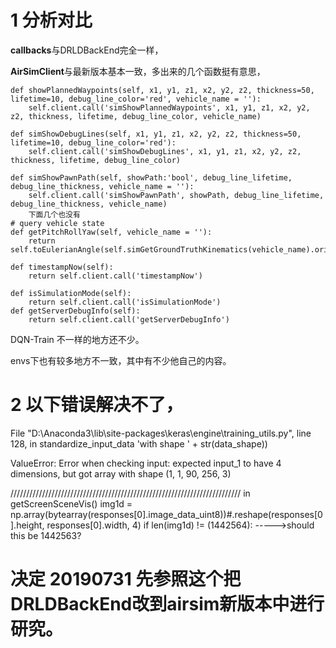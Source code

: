 # 1 分析对比
**callbacks**与DRLDBackEnd完全一样，

**AirSimClient**与最新版本基本一致，多出来的几个函数挺有意思，

    def showPlannedWaypoints(self, x1, y1, z1, x2, y2, z2, thickness=50, lifetime=10, debug_line_color='red', vehicle_name = ''):
        self.client.call('simShowPlannedWaypoints', x1, y1, z1, x2, y2, z2, thickness, lifetime, debug_line_color, vehicle_name)
        
    def simShowDebugLines(self, x1, y1, z1, x2, y2, z2, thickness=50, lifetime=10, debug_line_color='red'):
        self.client.call('simShowDebugLines', x1, y1, z1, x2, y2, z2, thickness, lifetime, debug_line_color)
        
    def simShowPawnPath(self, showPath:'bool', debug_line_lifetime, debug_line_thickness, vehicle_name = ''):
        self.client.call('simShowPawnPath', showPath, debug_line_lifetime, debug_line_thickness, vehicle_name)
        下面几个也没有
    # query vehicle state
    def getPitchRollYaw(self, vehicle_name = ''):
        return self.toEulerianAngle(self.simGetGroundTruthKinematics(vehicle_name).orientation)

    def timestampNow(self):
        return self.client.call('timestampNow')
 
    def isSimulationMode(self):
        return self.client.call('isSimulationMode')
    def getServerDebugInfo(self):
        return self.client.call('getServerDebugInfo')
        
DQN-Train   不一样的地方还不少。

envs下也有较多地方不一致，其中有不少他自己的内容。

# 2 以下错误解决不了，
File "D:\Anaconda3\lib\site-packages\keras\engine\training_utils.py", line 128, in standardize_input_data
'with shape ' + str(data_shape))

ValueError: Error when checking input: expected input_1 to have 4 dimensions, but got array with shape (1, 1, 90, 256, 3)

/////////////////////////////////////////////////////////////////////////
in getScreenSceneVis()
img1d = np.array(bytearray(responses[0].image_data_uint8))#.reshape(responses[0].height, responses[0].width, 4)
if len(img1d) != (1442564): ----->should this be 1442563?

# 决定 20190731 先参照这个把DRLDBackEnd改到airsim新版本中进行研究。
